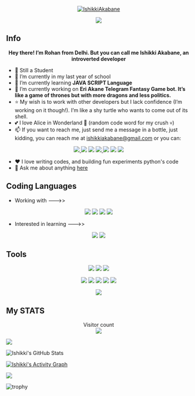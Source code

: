 <p align="center">
  <a href="https://t.me/ishikki-akabane"><img src="https://te.legra.ph/file/8b7284165dc2e36c34cd9.jpg" alt="IshikkiAkabane"></a>
</p>


<p align="center">
  <a href="https://github.com/ishikki-akabane">
    <img src="https://readme-typing-svg.demolab.com/?lines=Full-stack%20web%20and%20app%20developer;Experienced%20Telegram%20Bot%20Designer;Learning%20Coding%20since%20Childhood;Always%20learning%20new%20things&font=Fira%20Code&center=true&width=440&height=45&color=f75c7e&vCenter=true&pause=1000&size=22" /></a>
</p>


## Info

<p align="center">
  <b>Hey there! I’m Rohan from Delhi. But you can call me Ishikki Akabane, an introverted developer</b>
</p>

- 💼 Still a Student
- :school: I’m currently in my last year of school
- 🌱 I’m currently learning **JAVA SCRIPT Language**
- 🔭 I’m currently working on **Eri Akane Telegram Fantasy Game bot. It’s like a game of thrones but with more dragons and less politics.**
- :star: My wish is to work with other developers but I lack confidence (I’m working on it though!). I’m like a shy turtle who wants to come out of its shell.
- :two_hearts: I love Alice in Wonderland :dizzy: (random code word for my crush :skull:)
- 📫 If you want to reach me, just send me a message in a bottle, just kidding, you can reach me at ishikkiakabane@gmail.com or you can:
<p align="center">
  <a href="https://telegram.me/ishikki_akabane">
      <img src="https://img.shields.io/badge/Telegram-2CA5E0?style=for-the-badge&logo=telegram&logoColor=white"/>
    </a>
  <a href="https://telegram.me/ishikki_akabane"><img src="https://img.shields.io/badge/Medium-12100E?style=for-the-badge&logo=medium&logoColor=white" /></a>
  <a href="https://ishikkiakabane@gmail.com"><img src="https://img.shields.io/badge/Gmail-D14836?style=for-the-badge&logo=gmail&logoColor=white" /></a>
  <a href="https://github.com/ishikki-akabane">
      <img src="https://img.shields.io/badge/GitHub-100000?style=for-the-badge&logo=github&logoColor=white"/>
    </a>
  <a href="https://www.instagram.com/ishikki_akabane/"><img src="https://img.shields.io/badge/Instagram-E4405F?style=for-the-badge&logo=instagram&logoColor=white" /></a>
  <a href="https://in.pinterest.com/ishikki_akabane/"><img src="https://img.shields.io/badge/Pinterest-%23E60023.svg?&style=for-the-badge&logo=Pinterest&logoColor=white" /></a>
  <a href="https://stackoverflow.com/users/19692121/ishikki-akabane"><img src="https://img.shields.io/badge/Stack_Overflow-FE7A16?style=for-the-badge&logo=stack-overflow&logoColor=white" /></a>
</p>

- ❤️ I love writing codes, and building fun experiments python's code
- 💬 Ask me about anything [here](https://github.com/ishikki-akabane/ishikki-akabane/issues)

## Coding Languages

- Working with --->>
<p align="center">
  <a href="https://"><img src="https://img.shields.io/badge/HTML5-E34F26?style=for-the-badge&logo=html5&logoColor=white" /></a>
  <a href="https://"><img src="https://img.shields.io/badge/json-5E5C5C?style=for-the-badge&logo=json&logoColor=white" /></a>
  <a href="https://"><img src="https://img.shields.io/badge/Python-FFD43B?style=for-the-badge&logo=python&logoColor=blue" /></a>
  <a href="https://"><img src="https://img.shields.io/badge/Scratch-4D97FF?style=for-the-badge&logo=Scratch&logoColor=white" /></a>
</p>

- Interested in learning --->>
<p align="center">
  <a href="https://"><img src="https://img.shields.io/badge/JavaScript-323330?style=for-the-badge&logo=javascript&logoColor=F7DF1E" /></a>
  <a href="https://"><img src="https://img.shields.io/badge/PHP-777BB4?style=for-the-badge&logo=php&logoColor=white" /></a>
</p>

## Tools

<p align="center">
  <a href="https://"><img src="https://img.shields.io/badge/Git-F05032?style=for-the-badge&logo=git&logoColor=white" /></a>
  <a href="https://"><img src="https://img.shields.io/badge/Docker-2CA5E0?style=for-the-badge&logo=docker&logoColor=white" /></a>
  <a href="https://"><img src="https://img.shields.io/badge/Heroku-430098?style=for-the-badge&logo=heroku&logoColor=white" /></a>
</p>
<p align="center">
  <a href="https://"><img src="https://img.shields.io/badge/PostgreSQL-316192?style=for-the-badge&logo=postgresql&logoColor=white" /></a>
  <a href="https://"><img src="https://img.shields.io/badge/SQLite-07405E?style=for-the-badge&logo=sqlite&logoColor=white" /></a>
  <a href="https://"><img src="https://img.shields.io/badge/MySQL-00000F?style=for-the-badge&logo=mysql&logoColor=white" /></a>
  <a href="https://"><img src="https://img.shields.io/badge/MongoDB-4EA94B?style=for-the-badge&logo=mongodb&logoColor=white" /></a>
  <a href="https://"><img src="https://img.shields.io/badge/redis-%23DD0031.svg?style=for-the-badge&logo=redis&logoColor=white" /></a>
</p>
<p align="center">
  <a href="https://"><img src="https://img.shields.io/badge/Visual%20Studio%20Code-0078d7.svg?style=for-the-badge&logo=visual-studio-code&logoColor=white" /></a>
</p>

## My STATS

<p align="center"> 
  Visitor count<br>
  <img src="https://profile-counter.glitch.me/ishikki-akabane/count.svg" />
</p>


<a href="https://github.com/ishikki-akabane/github-readme-stats"><img src="https://denvercoder1-github-readme-stats.vercel.app/api/?username=ishikki-akabane&show_icons=True&include_all_commits=True&count_private=True&theme=react&hide_border=True&bg_color=1F222E&title_color=F85D7F&icon_color=F8D866" /></a>


![Ishikki's GitHub Stats](https://github-readme-streak-stats.herokuapp.com?user=ishikki-akabane&theme=tokyonight)


<a href="https://github.com/ishikki-akabane/github-readme-activity-graph"><img alt="Ishikki's Activity Graph" src="https://github-readme-activity-graph.vercel.app/graph/?username=ishikki-akabane&bg_color=1F222E&color=F8D866&line=F85D7F&point=FFFFFF&hide_border=true" /></a>

<div>
  <img src="https://github-readme-stats.vercel.app/api/top-langs/?username=ishikki-akabane" />
</div>

![trophy](https://github-profile-trophy.vercel.app/?username=ishikki-akabane&theme=onedark)
